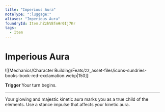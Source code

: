 ```yaml
---
title: "Imperious Aura"
noteType: ":luggage:"
aliases: "Imperious Aura"
foundryId: Item.hZzhVBfmHr0Ij7Kr
tags:
  - Item
---
```


# Imperious Aura
![[Mechanics/Character Building/Feats/zz_asset-files/icons-sundries-books-book-red-exclamation.webp|150]]

**Trigger** Your turn begins.

* * *

Your glowing and majestic kinetic aura marks you as a true child of the elements. Use a stance impulse that affects your kinetic aura.
